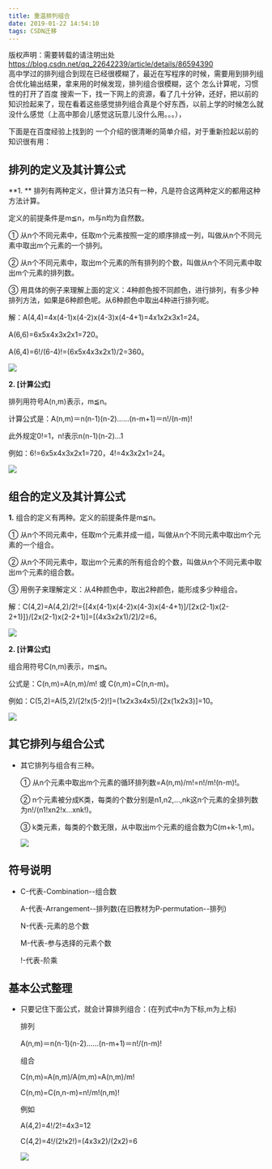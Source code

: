 ```yaml
---
title: 重温排列组合
date: 2019-01-22 14:54:10
tags: CSDN迁移
---
```

 版权声明：需要转载的请注明出处 https://blog.csdn.net/qq_22642239/article/details/86594390   
   高中学过的排列组合到现在已经很模糊了，最近在写程序的时候，需要用到排列组合优化输出结果，拿来用的时候发现，排列组合很模糊，这个 怎么计算呢，习惯性的打开了百度 搜索一下，找一下网上的资源，看了几十分钟，还好，把以前的知识捡起来了，现在看着这些感觉排列组合真是个好东西，以前上学的时候怎么就没什么感觉（上高中那会儿感觉这玩意儿没什么用。。。），

 下面是在百度经验上找到的 一个介绍的很清晰的简单介绍，对于重新捡起以前的知识很有用：

 
## 排列的定义及其计算公式

 **1. ** 排列有两种定义，但计算方法只有一种，凡是符合这两种定义的都用这种方法计算。

 定义的前提条件是m≦n，m与n均为自然数。

 ① 从n个不同元素中，任取m个元素按照一定的顺序排成一列，叫做从n个不同元素中取出m个元素的一个排列。

 ② 从n个不同元素中，取出m个元素的所有排列的个数，叫做从n个不同元素中取出m个元素的排列数。

 ③ 用具体的例子来理解上面的定义：4种颜色按不同颜色，进行排列，有多少种排列方法，如果是6种颜色呢。从6种颜色中取出4种进行排列呢。

 解：A(4,4)=4x(4-1)x(4-2)x(4-3)x(4-4+1)=4x1x2x3x1=24。

 A(6,6)=6x5x4x3x2x1=720。

 A(6,4)=6!/(6-4)!=(6x5x4x3x2x1)/2=360。

 [![](https://img-blog.csdnimg.cn/2019012214491654.png?x-oss-process=image/watermark,type_ZmFuZ3poZW5naGVpdGk,shadow_10,text_aHR0cHM6Ly9ibG9nLmNzZG4ubmV0L3FxXzIyNjQyMjM5,size_16,color_FFFFFF,t_70)](http://jingyan.baidu.com/album/63acb44ac60d4e61fcc17e2e.html?picindex=2)

 **2. [计算公式]**

 排列用符号A(n,m)表示，m≦n。

 计算公式是：A(n,m)＝n(n-1)(n-2)……(n-m+1)＝n!/(n-m)!

 此外规定0!=1，n!表示n(n-1)(n-2)…1

 例如：6!=6x5x4x3x2x1=720，4!=4x3x2x1=24。

 [![](https://img-blog.csdnimg.cn/2019012214493523.png?x-oss-process=image/watermark,type_ZmFuZ3poZW5naGVpdGk,shadow_10,text_aHR0cHM6Ly9ibG9nLmNzZG4ubmV0L3FxXzIyNjQyMjM5,size_16,color_FFFFFF,t_70)](http://jingyan.baidu.com/album/63acb44ac60d4e61fcc17e2e.html?picindex=3)

 
## 组合的定义及其计算公式

 **1.** 组合的定义有两种。定义的前提条件是m≦n。

 ① 从n个不同元素中，任取m个元素并成一组，叫做从n个不同元素中取出m个元素的一个组合。

 ② 从n个不同元素中，取出m个元素的所有组合的个数，叫做从n个不同元素中取出m个元素的组合数。

 ③ 用例子来理解定义：从4种颜色中，取出2种颜色，能形成多少种组合。

 解：C(4,2)=A(4,2)/2!={[4x(4-1)x(4-2)x(4-3)x(4-4+1)]/[2x(2-1)x(2-2+1)]}/[2x(2-1)x(2-2+1)]=[(4x3x2x1)/2]/2=6。

 [![](https://img-blog.csdnimg.cn/20190122144950241.png?x-oss-process=image/watermark,type_ZmFuZ3poZW5naGVpdGk,shadow_10,text_aHR0cHM6Ly9ibG9nLmNzZG4ubmV0L3FxXzIyNjQyMjM5,size_16,color_FFFFFF,t_70)](http://jingyan.baidu.com/album/63acb44ac60d4e61fcc17e2e.html?picindex=4)

 **2. [计算公式]**

 组合用符号C(n,m)表示，m≦n。

 公式是：C(n,m)=A(n,m)/m! 或 C(n,m)=C(n,n-m)。

 例如：C(5,2)=A(5,2)/[2!x(5-2)!]=(1x2x3x4x5)/[2x(1x2x3)]=10。

 [![](https://img-blog.csdnimg.cn/20190122145008272.png?x-oss-process=image/watermark,type_ZmFuZ3poZW5naGVpdGk,shadow_10,text_aHR0cHM6Ly9ibG9nLmNzZG4ubmV0L3FxXzIyNjQyMjM5,size_16,color_FFFFFF,t_70)](http://jingyan.baidu.com/album/63acb44ac60d4e61fcc17e2e.html?picindex=5)

 
## 其它排列与组合公式

 
  * 其它排列与组合有三种。
    
     ① 从n个元素中取出m个元素的循环排列数=A(n,m)/m!=n!/m!(n-m)!。
    
     ② n个元素被分成K类，每类的个数分别是n1,n2,…,nk这n个元素的全排列数为n!/(n1!xn2!x…xnk!)。
    
     ③ k类元素，每类的个数无限，从中取出m个元素的组合数为C(m+k-1,m)。
    
     [![](https://img-blog.csdnimg.cn/20190122145023112.png?x-oss-process=image/watermark,type_ZmFuZ3poZW5naGVpdGk,shadow_10,text_aHR0cHM6Ly9ibG9nLmNzZG4ubmV0L3FxXzIyNjQyMjM5,size_16,color_FFFFFF,t_70)](http://jingyan.baidu.com/album/63acb44ac60d4e61fcc17e2e.html?picindex=6)
    
      
## 符号说明

 
  * C-代表-Combination--组合数
    
     A-代表-Arrangement--排列数(在旧教材为P-permutation--排列)
    
     N-代表-元素的总个数
    
     M-代表-参与选择的元素个数
    
     !-代表-阶乘
    
      
## 基本公式整理

 
  * 只要记住下面公式，就会计算排列组合：(在列式中n为下标,m为上标)
    
     排列
    
     A(n,m)＝n(n-1)(n-2)……(n-m+1)＝n!/(n-m)!
    
     组合
    
     C(n,m)=A(n,m)/A(m,m)=A(n,m)/m!
    
     C(n,m)=C(n,n-m)=n!/m!(n,m)!
    
     例如
    
     A(4,2)=4!/2!=4x3=12
    
     C(4,2)=4!/(2!x2!)=(4x3x2)/(2x2)=6
    
     [![](https://img-blog.csdnimg.cn/20190122145038165.png?x-oss-process=image/watermark,type_ZmFuZ3poZW5naGVpdGk,shadow_10,text_aHR0cHM6Ly9ibG9nLmNzZG4ubmV0L3FxXzIyNjQyMjM5,size_16,color_FFFFFF,t_70)](http://jingyan.baidu.com/album/63acb44ac60d4e61fcc17e2e.html?picindex=7)
    
     
    
         
 